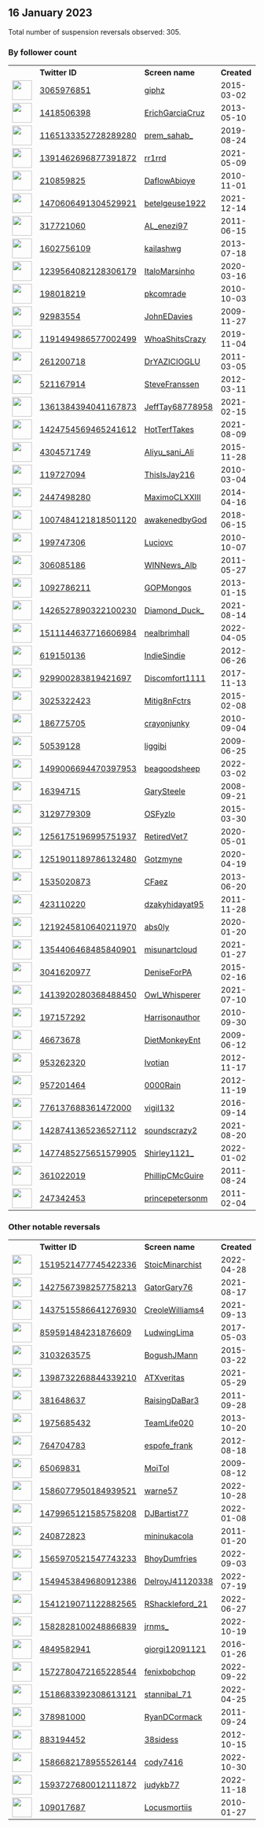 
## 16 January 2023
Total number of suspension reversals observed: 305.

### By follower count
<table><tr><th></th><th align="left">Twitter ID</th><th align="left">Screen name</th>
<th align="left">Created</th><th align="left">Status</th><th align="left">Suspended</th><th align="left">Followers</th>
<tr><td><a href="https://pbs.twimg.com/profile_images/970760138725486592/mJt8JBxy_normal.jpg"><img src="https://pbs.twimg.com/profile_images/970760138725486592/mJt8JBxy_normal.jpg" width="40px" height="40px" align="center"/></a></td><td><a href="https://twitter.com/intent/user?user_id=3065976851">3065976851</a></td><td><a href="https://twitter.com/giphz">giphz</a></td><td>2015-03-02</td><td align="center">🔒</td><td></td><td>2324275</td></tr>
<tr><td><a href="https://pbs.twimg.com/profile_images/1614680614967336961/kTy7xQUc_normal.jpg"><img src="https://pbs.twimg.com/profile_images/1614680614967336961/kTy7xQUc_normal.jpg" width="40px" height="40px" align="center"/></a></td><td><a href="https://twitter.com/intent/user?user_id=1418506398">1418506398</a></td><td><a href="https://twitter.com/ErichGarciaCruz">ErichGarciaCruz</a></td><td>2013-05-10</td><td align="center">✔️</td><td>2023-01-11</td><td>50623</td></tr>
<tr><td><a href="https://pbs.twimg.com/profile_images/1623150368178962433/5ZODkvbU_normal.jpg"><img src="https://pbs.twimg.com/profile_images/1623150368178962433/5ZODkvbU_normal.jpg" width="40px" height="40px" align="center"/></a></td><td><a href="https://twitter.com/intent/user?user_id=1165133352728289280">1165133352728289280</a></td><td><a href="https://twitter.com/prem_sahab_">prem_sahab_</a></td><td>2019-08-24</td><td align="center"></td><td>2023-01-10</td><td>39457</td></tr>
<tr><td><a href="https://pbs.twimg.com/profile_images/1471156202868457472/6QuHV49__normal.jpg"><img src="https://pbs.twimg.com/profile_images/1471156202868457472/6QuHV49__normal.jpg" width="40px" height="40px" align="center"/></a></td><td><a href="https://twitter.com/intent/user?user_id=1391462696877391872">1391462696877391872</a></td><td><a href="https://twitter.com/rr1rrd">rr1rrd</a></td><td>2021-05-09</td><td align="center"></td><td>2022-12-20</td><td>30804</td></tr>
<tr><td><a href="https://pbs.twimg.com/profile_images/1614204206855888901/xq53_ALT_normal.jpg"><img src="https://pbs.twimg.com/profile_images/1614204206855888901/xq53_ALT_normal.jpg" width="40px" height="40px" align="center"/></a></td><td><a href="https://twitter.com/intent/user?user_id=210859825">210859825</a></td><td><a href="https://twitter.com/DaflowAbioye">DaflowAbioye</a></td><td>2010-11-01</td><td align="center"></td><td>2022-12-09</td><td>27710</td></tr>
<tr><td><a href="https://pbs.twimg.com/profile_images/1470612680994131977/5BoYDELp_normal.jpg"><img src="https://pbs.twimg.com/profile_images/1470612680994131977/5BoYDELp_normal.jpg" width="40px" height="40px" align="center"/></a></td><td><a href="https://twitter.com/intent/user?user_id=1470606491304529921">1470606491304529921</a></td><td><a href="https://twitter.com/betelgeuse1922">betelgeuse1922</a></td><td>2021-12-14</td><td align="center"></td><td>2023-01-10</td><td>25651</td></tr>
<tr><td><a href="https://pbs.twimg.com/profile_images/1209127236437184512/XqMir939_normal.jpg"><img src="https://pbs.twimg.com/profile_images/1209127236437184512/XqMir939_normal.jpg" width="40px" height="40px" align="center"/></a></td><td><a href="https://twitter.com/intent/user?user_id=317721060">317721060</a></td><td><a href="https://twitter.com/AL_enezi97">AL_enezi97</a></td><td>2011-06-15</td><td align="center"></td><td></td><td>21532</td></tr>
<tr><td><a href="https://pbs.twimg.com/profile_images/1619564624113987587/9qUgnnph_normal.jpg"><img src="https://pbs.twimg.com/profile_images/1619564624113987587/9qUgnnph_normal.jpg" width="40px" height="40px" align="center"/></a></td><td><a href="https://twitter.com/intent/user?user_id=1602756109">1602756109</a></td><td><a href="https://twitter.com/kailashwg">kailashwg</a></td><td>2013-07-18</td><td align="center"></td><td></td><td>18279</td></tr>
<tr><td><a href="https://pbs.twimg.com/profile_images/1587163327909826560/1KuliSUr_normal.jpg"><img src="https://pbs.twimg.com/profile_images/1587163327909826560/1KuliSUr_normal.jpg" width="40px" height="40px" align="center"/></a></td><td><a href="https://twitter.com/intent/user?user_id=1239564082128306179">1239564082128306179</a></td><td><a href="https://twitter.com/ItaloMarsinho">ItaloMarsinho</a></td><td>2020-03-16</td><td align="center"></td><td>2022-11-14</td><td>16012</td></tr>
<tr><td><a href="https://pbs.twimg.com/profile_images/1233386029001977857/8GEf7taj_normal.jpg"><img src="https://pbs.twimg.com/profile_images/1233386029001977857/8GEf7taj_normal.jpg" width="40px" height="40px" align="center"/></a></td><td><a href="https://twitter.com/intent/user?user_id=198018219">198018219</a></td><td><a href="https://twitter.com/pkcomrade">pkcomrade</a></td><td>2010-10-03</td><td align="center"></td><td></td><td>15478</td></tr>
<tr><td><a href="https://pbs.twimg.com/profile_images/1377218535290724353/fCWk9Hhq_normal.jpg"><img src="https://pbs.twimg.com/profile_images/1377218535290724353/fCWk9Hhq_normal.jpg" width="40px" height="40px" align="center"/></a></td><td><a href="https://twitter.com/intent/user?user_id=92983554">92983554</a></td><td><a href="https://twitter.com/JohnEDavies">JohnEDavies</a></td><td>2009-11-27</td><td align="center"></td><td>2023-01-04</td><td>12425</td></tr>
<tr><td><a href="https://pbs.twimg.com/profile_images/1621940381415014402/wnUseivm_normal.jpg"><img src="https://pbs.twimg.com/profile_images/1621940381415014402/wnUseivm_normal.jpg" width="40px" height="40px" align="center"/></a></td><td><a href="https://twitter.com/intent/user?user_id=1191494986577002499">1191494986577002499</a></td><td><a href="https://twitter.com/WhoaShitsCrazy">WhoaShitsCrazy</a></td><td>2019-11-04</td><td align="center"></td><td>2023-01-12</td><td>11926</td></tr>
<tr><td><a href="https://pbs.twimg.com/profile_images/1003872080688025605/uk0qtGlc_normal.jpg"><img src="https://pbs.twimg.com/profile_images/1003872080688025605/uk0qtGlc_normal.jpg" width="40px" height="40px" align="center"/></a></td><td><a href="https://twitter.com/intent/user?user_id=261200718">261200718</a></td><td><a href="https://twitter.com/DrYAZICIOGLU">DrYAZICIOGLU</a></td><td>2011-03-05</td><td align="center"></td><td>2023-01-10</td><td>10415</td></tr>
<tr><td><a href="https://pbs.twimg.com/profile_images/1618297063736807425/W6Mhglkm_normal.jpg"><img src="https://pbs.twimg.com/profile_images/1618297063736807425/W6Mhglkm_normal.jpg" width="40px" height="40px" align="center"/></a></td><td><a href="https://twitter.com/intent/user?user_id=521167914">521167914</a></td><td><a href="https://twitter.com/SteveFranssen">SteveFranssen</a></td><td>2012-03-11</td><td align="center"></td><td></td><td>9323</td></tr>
<tr><td><a href="https://pbs.twimg.com/profile_images/1593372856003727361/od1XQ4OC_normal.jpg"><img src="https://pbs.twimg.com/profile_images/1593372856003727361/od1XQ4OC_normal.jpg" width="40px" height="40px" align="center"/></a></td><td><a href="https://twitter.com/intent/user?user_id=1361384394041167873">1361384394041167873</a></td><td><a href="https://twitter.com/JeffTay68778958">JeffTay68778958</a></td><td>2021-02-15</td><td align="center"></td><td>2023-01-11</td><td>7443</td></tr>
<tr><td><a href="https://pbs.twimg.com/profile_images/1595520138148827136/NW8_-7mi_normal.jpg"><img src="https://pbs.twimg.com/profile_images/1595520138148827136/NW8_-7mi_normal.jpg" width="40px" height="40px" align="center"/></a></td><td><a href="https://twitter.com/intent/user?user_id=1424754569465241612">1424754569465241612</a></td><td><a href="https://twitter.com/HotTerfTakes">HotTerfTakes</a></td><td>2021-08-09</td><td align="center">🚫</td><td>2023-01-08</td><td>6842</td></tr>
<tr><td><a href="https://pbs.twimg.com/profile_images/1624946254743478273/ldGJI80M_normal.jpg"><img src="https://pbs.twimg.com/profile_images/1624946254743478273/ldGJI80M_normal.jpg" width="40px" height="40px" align="center"/></a></td><td><a href="https://twitter.com/intent/user?user_id=4304571749">4304571749</a></td><td><a href="https://twitter.com/Aliyu_sani_Ali">Aliyu_sani_Ali</a></td><td>2015-11-28</td><td align="center"></td><td>2023-01-13</td><td>4980</td></tr>
<tr><td><a href="https://pbs.twimg.com/profile_images/1611209862737715200/ETqh_5Sa_normal.jpg"><img src="https://pbs.twimg.com/profile_images/1611209862737715200/ETqh_5Sa_normal.jpg" width="40px" height="40px" align="center"/></a></td><td><a href="https://twitter.com/intent/user?user_id=119727094">119727094</a></td><td><a href="https://twitter.com/ThisIsJay216">ThisIsJay216</a></td><td>2010-03-04</td><td align="center"></td><td>2023-01-11</td><td>4340</td></tr>
<tr><td><a href="https://pbs.twimg.com/profile_images/1582743440994992128/ivA2Hd8M_normal.jpg"><img src="https://pbs.twimg.com/profile_images/1582743440994992128/ivA2Hd8M_normal.jpg" width="40px" height="40px" align="center"/></a></td><td><a href="https://twitter.com/intent/user?user_id=2447498280">2447498280</a></td><td><a href="https://twitter.com/MaximoCLXXIII">MaximoCLXXIII</a></td><td>2014-04-16</td><td align="center"></td><td>2023-01-10</td><td>4066</td></tr>
<tr><td><a href="https://pbs.twimg.com/profile_images/1007489097609474048/7Ke1mP_i_normal.jpg"><img src="https://pbs.twimg.com/profile_images/1007489097609474048/7Ke1mP_i_normal.jpg" width="40px" height="40px" align="center"/></a></td><td><a href="https://twitter.com/intent/user?user_id=1007484121818501120">1007484121818501120</a></td><td><a href="https://twitter.com/awakenedbyGod">awakenedbyGod</a></td><td>2018-06-15</td><td align="center"></td><td></td><td>3915</td></tr>
<tr><td><a href="https://pbs.twimg.com/profile_images/1292814723159863301/MOwoK8cl_normal.jpg"><img src="https://pbs.twimg.com/profile_images/1292814723159863301/MOwoK8cl_normal.jpg" width="40px" height="40px" align="center"/></a></td><td><a href="https://twitter.com/intent/user?user_id=199747306">199747306</a></td><td><a href="https://twitter.com/Luciovc">Luciovc</a></td><td>2010-10-07</td><td align="center"></td><td></td><td>3816</td></tr>
<tr><td><a href="https://pbs.twimg.com/profile_images/1509718575799750658/CvSWksHy_normal.jpg"><img src="https://pbs.twimg.com/profile_images/1509718575799750658/CvSWksHy_normal.jpg" width="40px" height="40px" align="center"/></a></td><td><a href="https://twitter.com/intent/user?user_id=306085186">306085186</a></td><td><a href="https://twitter.com/WINNews_Alb">WINNews_Alb</a></td><td>2011-05-27</td><td align="center"></td><td>2022-12-06</td><td>3787</td></tr>
<tr><td><a href="https://pbs.twimg.com/profile_images/448677678522986496/ZjoeJa6M_normal.jpeg"><img src="https://pbs.twimg.com/profile_images/448677678522986496/ZjoeJa6M_normal.jpeg" width="40px" height="40px" align="center"/></a></td><td><a href="https://twitter.com/intent/user?user_id=1092786211">1092786211</a></td><td><a href="https://twitter.com/GOPMongos">GOPMongos</a></td><td>2013-01-15</td><td align="center"></td><td></td><td>3723</td></tr>
<tr><td><a href="https://pbs.twimg.com/profile_images/1619506561340022785/x4yrfb-o_normal.jpg"><img src="https://pbs.twimg.com/profile_images/1619506561340022785/x4yrfb-o_normal.jpg" width="40px" height="40px" align="center"/></a></td><td><a href="https://twitter.com/intent/user?user_id=1426527890322100230">1426527890322100230</a></td><td><a href="https://twitter.com/Diamond_Duck_">Diamond_Duck_</a></td><td>2021-08-14</td><td align="center"></td><td>2023-01-12</td><td>3077</td></tr>
<tr><td><a href="https://pbs.twimg.com/profile_images/1625236402672742401/FqfWelzC_normal.jpg"><img src="https://pbs.twimg.com/profile_images/1625236402672742401/FqfWelzC_normal.jpg" width="40px" height="40px" align="center"/></a></td><td><a href="https://twitter.com/intent/user?user_id=1511144637716606984">1511144637716606984</a></td><td><a href="https://twitter.com/nealbrimhall">nealbrimhall</a></td><td>2022-04-05</td><td align="center"></td><td>2022-06-17</td><td>2849</td></tr>
<tr><td><a href="https://pbs.twimg.com/profile_images/1251013371643617281/UkeOm6FA_normal.jpg"><img src="https://pbs.twimg.com/profile_images/1251013371643617281/UkeOm6FA_normal.jpg" width="40px" height="40px" align="center"/></a></td><td><a href="https://twitter.com/intent/user?user_id=619150136">619150136</a></td><td><a href="https://twitter.com/IndieSindie">IndieSindie</a></td><td>2012-06-26</td><td align="center"></td><td></td><td>2724</td></tr>
<tr><td><a href="https://pbs.twimg.com/profile_images/1602696708084977667/pVm8ZjyM_normal.jpg"><img src="https://pbs.twimg.com/profile_images/1602696708084977667/pVm8ZjyM_normal.jpg" width="40px" height="40px" align="center"/></a></td><td><a href="https://twitter.com/intent/user?user_id=929900283819421697">929900283819421697</a></td><td><a href="https://twitter.com/Discomfort1111">Discomfort1111</a></td><td>2017-11-13</td><td align="center"></td><td>2023-01-12</td><td>2634</td></tr>
<tr><td><a href="https://pbs.twimg.com/profile_images/1307381142258147334/SikV3T5u_normal.jpg"><img src="https://pbs.twimg.com/profile_images/1307381142258147334/SikV3T5u_normal.jpg" width="40px" height="40px" align="center"/></a></td><td><a href="https://twitter.com/intent/user?user_id=3025322423">3025322423</a></td><td><a href="https://twitter.com/Mitig8nFctrs">Mitig8nFctrs</a></td><td>2015-02-08</td><td align="center"></td><td></td><td>2516</td></tr>
<tr><td><a href="https://pbs.twimg.com/profile_images/1536098676447272962/aSfP2ebE_normal.jpg"><img src="https://pbs.twimg.com/profile_images/1536098676447272962/aSfP2ebE_normal.jpg" width="40px" height="40px" align="center"/></a></td><td><a href="https://twitter.com/intent/user?user_id=186775705">186775705</a></td><td><a href="https://twitter.com/crayonjunky">crayonjunky</a></td><td>2010-09-04</td><td align="center"></td><td>2023-01-11</td><td>2462</td></tr>
<tr><td><a href="https://pbs.twimg.com/profile_images/1518179093245992962/42ZHMq4o_normal.jpg"><img src="https://pbs.twimg.com/profile_images/1518179093245992962/42ZHMq4o_normal.jpg" width="40px" height="40px" align="center"/></a></td><td><a href="https://twitter.com/intent/user?user_id=50539128">50539128</a></td><td><a href="https://twitter.com/liggibi">liggibi</a></td><td>2009-06-25</td><td align="center"></td><td>2023-01-08</td><td>2198</td></tr>
<tr><td><a href="https://pbs.twimg.com/profile_images/1564394676601356288/gJWm1hOX_normal.jpg"><img src="https://pbs.twimg.com/profile_images/1564394676601356288/gJWm1hOX_normal.jpg" width="40px" height="40px" align="center"/></a></td><td><a href="https://twitter.com/intent/user?user_id=1499006694470397953">1499006694470397953</a></td><td><a href="https://twitter.com/beagoodsheep">beagoodsheep</a></td><td>2022-03-02</td><td align="center"></td><td>2022-12-30</td><td>2035</td></tr>
<tr><td><a href="https://pbs.twimg.com/profile_images/1401926812335280134/RXpBhsX8_normal.jpg"><img src="https://pbs.twimg.com/profile_images/1401926812335280134/RXpBhsX8_normal.jpg" width="40px" height="40px" align="center"/></a></td><td><a href="https://twitter.com/intent/user?user_id=16394715">16394715</a></td><td><a href="https://twitter.com/GarySteele">GarySteele</a></td><td>2008-09-21</td><td align="center"></td><td>2023-01-10</td><td>1978</td></tr>
<tr><td><a href="https://pbs.twimg.com/profile_images/1613619505099378704/0QpYIqwJ_normal.jpg"><img src="https://pbs.twimg.com/profile_images/1613619505099378704/0QpYIqwJ_normal.jpg" width="40px" height="40px" align="center"/></a></td><td><a href="https://twitter.com/intent/user?user_id=3129779309">3129779309</a></td><td><a href="https://twitter.com/OSFyzlo">OSFyzlo</a></td><td>2015-03-30</td><td align="center"></td><td>2022-12-22</td><td>1977</td></tr>
<tr><td><a href="https://pbs.twimg.com/profile_images/1606408432625614848/zTBdoZ5a_normal.jpg"><img src="https://pbs.twimg.com/profile_images/1606408432625614848/zTBdoZ5a_normal.jpg" width="40px" height="40px" align="center"/></a></td><td><a href="https://twitter.com/intent/user?user_id=1256175196995751937">1256175196995751937</a></td><td><a href="https://twitter.com/RetiredVet7">RetiredVet7</a></td><td>2020-05-01</td><td align="center"></td><td>2023-01-09</td><td>1925</td></tr>
<tr><td><a href="https://pbs.twimg.com/profile_images/1617651798612840448/PrLPVi_f_normal.jpg"><img src="https://pbs.twimg.com/profile_images/1617651798612840448/PrLPVi_f_normal.jpg" width="40px" height="40px" align="center"/></a></td><td><a href="https://twitter.com/intent/user?user_id=1251901189786132480">1251901189786132480</a></td><td><a href="https://twitter.com/Gotzmyne">Gotzmyne</a></td><td>2020-04-19</td><td align="center"></td><td>2023-01-12</td><td>1881</td></tr>
<tr><td><a href="https://pbs.twimg.com/profile_images/1586841215785385986/9r_G0q-B_normal.jpg"><img src="https://pbs.twimg.com/profile_images/1586841215785385986/9r_G0q-B_normal.jpg" width="40px" height="40px" align="center"/></a></td><td><a href="https://twitter.com/intent/user?user_id=1535020873">1535020873</a></td><td><a href="https://twitter.com/CFaez">CFaez</a></td><td>2013-06-20</td><td align="center"></td><td>2022-12-31</td><td>1772</td></tr>
<tr><td><a href="https://pbs.twimg.com/profile_images/1439543523280240645/E5Ha6MO4_normal.jpg"><img src="https://pbs.twimg.com/profile_images/1439543523280240645/E5Ha6MO4_normal.jpg" width="40px" height="40px" align="center"/></a></td><td><a href="https://twitter.com/intent/user?user_id=423110220">423110220</a></td><td><a href="https://twitter.com/dzakyhidayat95">dzakyhidayat95</a></td><td>2011-11-28</td><td align="center"></td><td>2022-12-31</td><td>1735</td></tr>
<tr><td><a href="https://pbs.twimg.com/profile_images/1596482001250418689/mWC3XVBn_normal.jpg"><img src="https://pbs.twimg.com/profile_images/1596482001250418689/mWC3XVBn_normal.jpg" width="40px" height="40px" align="center"/></a></td><td><a href="https://twitter.com/intent/user?user_id=1219245810640211970">1219245810640211970</a></td><td><a href="https://twitter.com/abs0ly">abs0ly</a></td><td>2020-01-20</td><td align="center"></td><td>2023-01-01</td><td>1684</td></tr>
<tr><td><a href="https://pbs.twimg.com/profile_images/1606836479023538178/TBEcOio5_normal.jpg"><img src="https://pbs.twimg.com/profile_images/1606836479023538178/TBEcOio5_normal.jpg" width="40px" height="40px" align="center"/></a></td><td><a href="https://twitter.com/intent/user?user_id=1354406468485840901">1354406468485840901</a></td><td><a href="https://twitter.com/misunartcloud">misunartcloud</a></td><td>2021-01-27</td><td align="center"></td><td>2023-01-10</td><td>1670</td></tr>
<tr><td><a href="https://pbs.twimg.com/profile_images/1349874243387985920/QDzU9Pf4_normal.jpg"><img src="https://pbs.twimg.com/profile_images/1349874243387985920/QDzU9Pf4_normal.jpg" width="40px" height="40px" align="center"/></a></td><td><a href="https://twitter.com/intent/user?user_id=3041620977">3041620977</a></td><td><a href="https://twitter.com/DeniseForPA">DeniseForPA</a></td><td>2015-02-16</td><td align="center"></td><td>2022-10-28</td><td>1655</td></tr>
<tr><td><a href="https://pbs.twimg.com/profile_images/1516618970807234562/d1TMtwRr_normal.jpg"><img src="https://pbs.twimg.com/profile_images/1516618970807234562/d1TMtwRr_normal.jpg" width="40px" height="40px" align="center"/></a></td><td><a href="https://twitter.com/intent/user?user_id=1413920280368488450">1413920280368488450</a></td><td><a href="https://twitter.com/Owl_Whisperer">Owl_Whisperer</a></td><td>2021-07-10</td><td align="center"></td><td>2023-01-01</td><td>1635</td></tr>
<tr><td><a href="https://pbs.twimg.com/profile_images/1292269323843592192/IPMRmEiP_normal.jpg"><img src="https://pbs.twimg.com/profile_images/1292269323843592192/IPMRmEiP_normal.jpg" width="40px" height="40px" align="center"/></a></td><td><a href="https://twitter.com/intent/user?user_id=197157292">197157292</a></td><td><a href="https://twitter.com/Harrisonauthor">Harrisonauthor</a></td><td>2010-09-30</td><td align="center"></td><td>2022-12-31</td><td>1610</td></tr>
<tr><td><a href="https://pbs.twimg.com/profile_images/1352301627458408448/xMTHmpVi_normal.jpg"><img src="https://pbs.twimg.com/profile_images/1352301627458408448/xMTHmpVi_normal.jpg" width="40px" height="40px" align="center"/></a></td><td><a href="https://twitter.com/intent/user?user_id=46673678">46673678</a></td><td><a href="https://twitter.com/DietMonkeyEnt">DietMonkeyEnt</a></td><td>2009-06-12</td><td align="center"></td><td>2023-01-09</td><td>1539</td></tr>
<tr><td><a href="https://pbs.twimg.com/profile_images/1589036646846062592/xTqmcu6A_normal.jpg"><img src="https://pbs.twimg.com/profile_images/1589036646846062592/xTqmcu6A_normal.jpg" width="40px" height="40px" align="center"/></a></td><td><a href="https://twitter.com/intent/user?user_id=953262320">953262320</a></td><td><a href="https://twitter.com/Ivotian">Ivotian</a></td><td>2012-11-17</td><td align="center"></td><td>2022-11-29</td><td>1452</td></tr>
<tr><td><a href="https://pbs.twimg.com/profile_images/1621438765838356480/t4YUaKtf_normal.jpg"><img src="https://pbs.twimg.com/profile_images/1621438765838356480/t4YUaKtf_normal.jpg" width="40px" height="40px" align="center"/></a></td><td><a href="https://twitter.com/intent/user?user_id=957201464">957201464</a></td><td><a href="https://twitter.com/0000Rain">0000Rain</a></td><td>2012-11-19</td><td align="center"></td><td>2022-10-29</td><td>1452</td></tr>
<tr><td><a href="https://pbs.twimg.com/profile_images/1614789162908925964/B6m24-eu_normal.jpg"><img src="https://pbs.twimg.com/profile_images/1614789162908925964/B6m24-eu_normal.jpg" width="40px" height="40px" align="center"/></a></td><td><a href="https://twitter.com/intent/user?user_id=776137688361472000">776137688361472000</a></td><td><a href="https://twitter.com/vigil132">vigil132</a></td><td>2016-09-14</td><td align="center"></td><td></td><td>1416</td></tr>
<tr><td><a href="https://pbs.twimg.com/profile_images/1584009778308734976/pLBqY4P5_normal.jpg"><img src="https://pbs.twimg.com/profile_images/1584009778308734976/pLBqY4P5_normal.jpg" width="40px" height="40px" align="center"/></a></td><td><a href="https://twitter.com/intent/user?user_id=1428741365236527112">1428741365236527112</a></td><td><a href="https://twitter.com/soundscrazy2">soundscrazy2</a></td><td>2021-08-20</td><td align="center"></td><td>2023-01-10</td><td>1370</td></tr>
<tr><td><a href="https://pbs.twimg.com/profile_images/1591984697034215424/KwzYKcqt_normal.jpg"><img src="https://pbs.twimg.com/profile_images/1591984697034215424/KwzYKcqt_normal.jpg" width="40px" height="40px" align="center"/></a></td><td><a href="https://twitter.com/intent/user?user_id=1477485275651579905">1477485275651579905</a></td><td><a href="https://twitter.com/Shirley1121_">Shirley1121_</a></td><td>2022-01-02</td><td align="center"></td><td>2023-01-09</td><td>1349</td></tr>
<tr><td><a href="https://pbs.twimg.com/profile_images/1615042507909304320/F8_Crt0j_normal.jpg"><img src="https://pbs.twimg.com/profile_images/1615042507909304320/F8_Crt0j_normal.jpg" width="40px" height="40px" align="center"/></a></td><td><a href="https://twitter.com/intent/user?user_id=361022019">361022019</a></td><td><a href="https://twitter.com/PhillipCMcGuire">PhillipCMcGuire</a></td><td>2011-08-24</td><td align="center"></td><td></td><td>1316</td></tr>
<tr><td><a href="https://pbs.twimg.com/profile_images/1260508291085537280/1xviN3Ff_normal.jpg"><img src="https://pbs.twimg.com/profile_images/1260508291085537280/1xviN3Ff_normal.jpg" width="40px" height="40px" align="center"/></a></td><td><a href="https://twitter.com/intent/user?user_id=247342453">247342453</a></td><td><a href="https://twitter.com/princepetersonm">princepetersonm</a></td><td>2011-02-04</td><td align="center"></td><td>2022-12-22</td><td>1235</td></tr>
</table>

### Other notable reversals
<table><tr><th></th><th align="left">Twitter ID</th><th align="left">Screen name</th>
<th align="left">Created</th><th align="left">Status</th><th align="left">Suspended</th><th align="left">Followers</th>
<tr><td><a href="https://pbs.twimg.com/profile_images/1519649795710803970/ujhU5TE6_normal.jpg"><img src="https://pbs.twimg.com/profile_images/1519649795710803970/ujhU5TE6_normal.jpg" width="40px" height="40px" align="center"/></a></td><td><a href="https://twitter.com/intent/user?user_id=1519521477745422336">1519521477745422336</a></td><td><a href="https://twitter.com/StoicMinarchist">StoicMinarchist</a></td><td>2022-04-28</td><td align="center"></td><td>2022-11-30</td><td>973</td></tr>
<tr><td><a href="https://pbs.twimg.com/profile_images/1614333704247345152/vvOIaKjR_normal.jpg"><img src="https://pbs.twimg.com/profile_images/1614333704247345152/vvOIaKjR_normal.jpg" width="40px" height="40px" align="center"/></a></td><td><a href="https://twitter.com/intent/user?user_id=1427567398257758213">1427567398257758213</a></td><td><a href="https://twitter.com/GatorGary76">GatorGary76</a></td><td>2021-08-17</td><td align="center"></td><td>2023-01-12</td><td>64</td></tr>
<tr><td><a href="https://pbs.twimg.com/profile_images/1442068719983865857/l2WU17DJ_normal.jpg"><img src="https://pbs.twimg.com/profile_images/1442068719983865857/l2WU17DJ_normal.jpg" width="40px" height="40px" align="center"/></a></td><td><a href="https://twitter.com/intent/user?user_id=1437515586641276930">1437515586641276930</a></td><td><a href="https://twitter.com/CreoleWilliams4">CreoleWilliams4</a></td><td>2021-09-13</td><td align="center"></td><td>2023-01-09</td><td>30</td></tr>
<tr><td><a href="https://pbs.twimg.com/profile_images/1250396862990831616/wo3943EM_normal.jpg"><img src="https://pbs.twimg.com/profile_images/1250396862990831616/wo3943EM_normal.jpg" width="40px" height="40px" align="center"/></a></td><td><a href="https://twitter.com/intent/user?user_id=859591484231876609">859591484231876609</a></td><td><a href="https://twitter.com/LudwingLima">LudwingLima</a></td><td>2017-05-03</td><td align="center"></td><td>2022-11-27</td><td>148</td></tr>
<tr><td><a href="https://pbs.twimg.com/profile_images/1546285905681547265/nBxUObZZ_normal.jpg"><img src="https://pbs.twimg.com/profile_images/1546285905681547265/nBxUObZZ_normal.jpg" width="40px" height="40px" align="center"/></a></td><td><a href="https://twitter.com/intent/user?user_id=3103263575">3103263575</a></td><td><a href="https://twitter.com/BogushJMann">BogushJMann</a></td><td>2015-03-22</td><td align="center"></td><td>2023-01-12</td><td>135</td></tr>
<tr><td><a href="https://pbs.twimg.com/profile_images/1597021450518630401/u7Rv8_0Z_normal.jpg"><img src="https://pbs.twimg.com/profile_images/1597021450518630401/u7Rv8_0Z_normal.jpg" width="40px" height="40px" align="center"/></a></td><td><a href="https://twitter.com/intent/user?user_id=1398732268844339210">1398732268844339210</a></td><td><a href="https://twitter.com/ATXveritas">ATXveritas</a></td><td>2021-05-29</td><td align="center"></td><td>2023-01-07</td><td>708</td></tr>
<tr><td><a href="https://pbs.twimg.com/profile_images/1592707404315107329/n0N8KaBj_normal.jpg"><img src="https://pbs.twimg.com/profile_images/1592707404315107329/n0N8KaBj_normal.jpg" width="40px" height="40px" align="center"/></a></td><td><a href="https://twitter.com/intent/user?user_id=381648637">381648637</a></td><td><a href="https://twitter.com/RaisingDaBar3">RaisingDaBar3</a></td><td>2011-09-28</td><td align="center"></td><td>2023-01-13</td><td>294</td></tr>
<tr><td><a href="https://pbs.twimg.com/profile_images/1345050416719937537/chChhRTd_normal.jpg"><img src="https://pbs.twimg.com/profile_images/1345050416719937537/chChhRTd_normal.jpg" width="40px" height="40px" align="center"/></a></td><td><a href="https://twitter.com/intent/user?user_id=1975685432">1975685432</a></td><td><a href="https://twitter.com/TeamLife020">TeamLife020</a></td><td>2013-10-20</td><td align="center"></td><td>2023-01-10</td><td>43</td></tr>
<tr><td><a href="https://pbs.twimg.com/profile_images/829154795436937217/TdJGPKi3_normal.jpg"><img src="https://pbs.twimg.com/profile_images/829154795436937217/TdJGPKi3_normal.jpg" width="40px" height="40px" align="center"/></a></td><td><a href="https://twitter.com/intent/user?user_id=764704783">764704783</a></td><td><a href="https://twitter.com/espofe_frank">espofe_frank</a></td><td>2012-08-18</td><td align="center">🔒</td><td>2023-01-11</td><td>46</td></tr>
<tr><td><a href="https://pbs.twimg.com/profile_images/1352280736661958658/5yyaOgZp_normal.jpg"><img src="https://pbs.twimg.com/profile_images/1352280736661958658/5yyaOgZp_normal.jpg" width="40px" height="40px" align="center"/></a></td><td><a href="https://twitter.com/intent/user?user_id=65069831">65069831</a></td><td><a href="https://twitter.com/MoiTol">MoiTol</a></td><td>2009-08-12</td><td align="center"></td><td>2023-01-08</td><td>340</td></tr>
<tr><td><a href="https://pbs.twimg.com/profile_images/1586078520094359552/0J8nmUs2_normal.jpg"><img src="https://pbs.twimg.com/profile_images/1586078520094359552/0J8nmUs2_normal.jpg" width="40px" height="40px" align="center"/></a></td><td><a href="https://twitter.com/intent/user?user_id=1586077950184939521">1586077950184939521</a></td><td><a href="https://twitter.com/warne57">warne57</a></td><td>2022-10-28</td><td align="center"></td><td>2022-12-20</td><td>379</td></tr>
<tr><td><a href="https://pbs.twimg.com/profile_images/1563562544245063684/GPLUgPFK_normal.jpg"><img src="https://pbs.twimg.com/profile_images/1563562544245063684/GPLUgPFK_normal.jpg" width="40px" height="40px" align="center"/></a></td><td><a href="https://twitter.com/intent/user?user_id=1479965121585758208">1479965121585758208</a></td><td><a href="https://twitter.com/DJBartist77">DJBartist77</a></td><td>2022-01-08</td><td align="center"></td><td>2023-01-11</td><td>275</td></tr>
<tr><td><a href="https://pbs.twimg.com/profile_images/1589223069284974593/YTcFYHzT_normal.jpg"><img src="https://pbs.twimg.com/profile_images/1589223069284974593/YTcFYHzT_normal.jpg" width="40px" height="40px" align="center"/></a></td><td><a href="https://twitter.com/intent/user?user_id=240872823">240872823</a></td><td><a href="https://twitter.com/mininukacola">mininukacola</a></td><td>2011-01-20</td><td align="center"></td><td>2023-01-10</td><td>15</td></tr>
<tr><td><a href="https://pbs.twimg.com/profile_images/1618837398321860608/D-Drxqts_normal.jpg"><img src="https://pbs.twimg.com/profile_images/1618837398321860608/D-Drxqts_normal.jpg" width="40px" height="40px" align="center"/></a></td><td><a href="https://twitter.com/intent/user?user_id=1565970521547743233">1565970521547743233</a></td><td><a href="https://twitter.com/BhoyDumfries">BhoyDumfries</a></td><td>2022-09-03</td><td align="center"></td><td>2023-01-09</td><td>722</td></tr>
<tr><td><a href="https://pbs.twimg.com/profile_images/1580775052626333698/nRi-6Jv1_normal.jpg"><img src="https://pbs.twimg.com/profile_images/1580775052626333698/nRi-6Jv1_normal.jpg" width="40px" height="40px" align="center"/></a></td><td><a href="https://twitter.com/intent/user?user_id=1549453849680912386">1549453849680912386</a></td><td><a href="https://twitter.com/DelroyJ41120338">DelroyJ41120338</a></td><td>2022-07-19</td><td align="center"></td><td>2023-01-09</td><td>135</td></tr>
<tr><td><a href="https://pbs.twimg.com/profile_images/1589328634724106243/G6ogUEPV_normal.jpg"><img src="https://pbs.twimg.com/profile_images/1589328634724106243/G6ogUEPV_normal.jpg" width="40px" height="40px" align="center"/></a></td><td><a href="https://twitter.com/intent/user?user_id=1541219071122882565">1541219071122882565</a></td><td><a href="https://twitter.com/RShackleford_21">RShackleford_21</a></td><td>2022-06-27</td><td align="center"></td><td>2023-01-08</td><td>23</td></tr>
<tr><td><a href="https://pbs.twimg.com/profile_images/1582828204343103508/ZvGJXeW4_normal.jpg"><img src="https://pbs.twimg.com/profile_images/1582828204343103508/ZvGJXeW4_normal.jpg" width="40px" height="40px" align="center"/></a></td><td><a href="https://twitter.com/intent/user?user_id=1582828100248866839">1582828100248866839</a></td><td><a href="https://twitter.com/jrnms_">jrnms_</a></td><td>2022-10-19</td><td align="center"></td><td>2023-01-10</td><td>9</td></tr>
<tr><td><a href="https://pbs.twimg.com/profile_images/1584798556900163585/FzaD1UpK_normal.jpg"><img src="https://pbs.twimg.com/profile_images/1584798556900163585/FzaD1UpK_normal.jpg" width="40px" height="40px" align="center"/></a></td><td><a href="https://twitter.com/intent/user?user_id=4849582941">4849582941</a></td><td><a href="https://twitter.com/giorgi12091121">giorgi12091121</a></td><td>2016-01-26</td><td align="center"></td><td>2022-11-14</td><td>106</td></tr>
<tr><td><a href="https://pbs.twimg.com/profile_images/1572781061037121536/5d6RDhTE_normal.jpg"><img src="https://pbs.twimg.com/profile_images/1572781061037121536/5d6RDhTE_normal.jpg" width="40px" height="40px" align="center"/></a></td><td><a href="https://twitter.com/intent/user?user_id=1572780472165228544">1572780472165228544</a></td><td><a href="https://twitter.com/fenixbobchop">fenixbobchop</a></td><td>2022-09-22</td><td align="center"></td><td>2023-01-10</td><td>130</td></tr>
<tr><td><a href="https://pbs.twimg.com/profile_images/1565441612574081025/GWlfXAgm_normal.jpg"><img src="https://pbs.twimg.com/profile_images/1565441612574081025/GWlfXAgm_normal.jpg" width="40px" height="40px" align="center"/></a></td><td><a href="https://twitter.com/intent/user?user_id=1518683392308613121">1518683392308613121</a></td><td><a href="https://twitter.com/stannibal_71">stannibal_71</a></td><td>2022-04-25</td><td align="center"></td><td>2023-01-11</td><td>21</td></tr>
<tr><td><a href="https://pbs.twimg.com/profile_images/1586148179808067584/bZT2Hb2P_normal.png"><img src="https://pbs.twimg.com/profile_images/1586148179808067584/bZT2Hb2P_normal.png" width="40px" height="40px" align="center"/></a></td><td><a href="https://twitter.com/intent/user?user_id=378981000">378981000</a></td><td><a href="https://twitter.com/RyanDCormack">RyanDCormack</a></td><td>2011-09-24</td><td align="center">🔒</td><td>2022-12-04</td><td>5</td></tr>
<tr><td><a href="https://pbs.twimg.com/profile_images/1582085101537591304/zQDOW9It_normal.jpg"><img src="https://pbs.twimg.com/profile_images/1582085101537591304/zQDOW9It_normal.jpg" width="40px" height="40px" align="center"/></a></td><td><a href="https://twitter.com/intent/user?user_id=883194452">883194452</a></td><td><a href="https://twitter.com/38sidess">38sidess</a></td><td>2012-10-15</td><td align="center">🔒</td><td>2023-01-12</td><td>36</td></tr>
<tr><td><a href="https://pbs.twimg.com/profile_images/1613506867417735170/4niefDM9_normal.jpg"><img src="https://pbs.twimg.com/profile_images/1613506867417735170/4niefDM9_normal.jpg" width="40px" height="40px" align="center"/></a></td><td><a href="https://twitter.com/intent/user?user_id=1586682178955526144">1586682178955526144</a></td><td><a href="https://twitter.com/cody7416">cody7416</a></td><td>2022-10-30</td><td align="center"></td><td>2023-01-09</td><td>1</td></tr>
<tr><td><a href="https://pbs.twimg.com/profile_images/1593728090558984192/sZfkXsQw_normal.jpg"><img src="https://pbs.twimg.com/profile_images/1593728090558984192/sZfkXsQw_normal.jpg" width="40px" height="40px" align="center"/></a></td><td><a href="https://twitter.com/intent/user?user_id=1593727680012111872">1593727680012111872</a></td><td><a href="https://twitter.com/judykb77">judykb77</a></td><td>2022-11-18</td><td align="center"></td><td>2023-01-11</td><td>148</td></tr>
<tr><td><a href="https://pbs.twimg.com/profile_images/659205676/nasa_moonscape_farside_002_normal.jpg"><img src="https://pbs.twimg.com/profile_images/659205676/nasa_moonscape_farside_002_normal.jpg" width="40px" height="40px" align="center"/></a></td><td><a href="https://twitter.com/intent/user?user_id=109017687">109017687</a></td><td><a href="https://twitter.com/Locusmortiis">Locusmortiis</a></td><td>2010-01-27</td><td align="center"></td><td>2022-12-19</td><td>99</td></tr>
</table>
